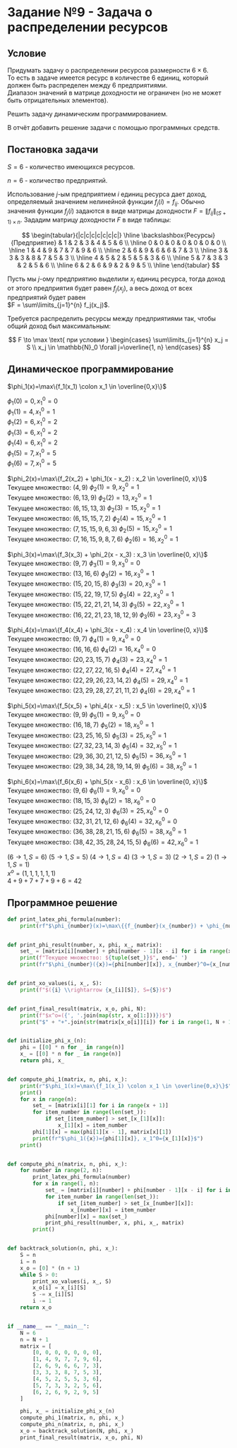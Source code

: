 # Задание №9 - Задача о распределении ресурсов

## Условие

Придумать задачу о распределении ресурсов размерности $6 \times 6$.  
То есть в задаче имеется ресурс в количестве 6 единиц, который должен быть распределен между 6 предприятиями.  
Диапазон значений в матрице доходности не ограничен (но не может быть отрицательных элементов).

Решить задачу динамическим программированием.

В отчёт добавить решение задачи с помощью программных средств.

## Постановка задачи

$S = 6$ - количество имеющихся ресурсов.

$n = 6$ - количество предприятий.

Использование $j$-ым предприятием $i$ единиц
ресурса дает доход, определяемый значением нелинейной функции $f_j(i) = f_{ij}$. Обычно значения функции $f_j(i)$ задаются в виде матрицы доходности $F = \|f_{ij}\|_{(S+1) \times n}$.
Зададим матрицу доходности $F$ в виде таблицы:

$$
\begin{tabular}{|c|c|c|c|c|c|c|}
    \hline
    \backslashbox{Ресурсы}{Предприятие} & 1 & 2 & 3  & 4 & 5  & 6  \\
    \hline
    0 & 0 & 0 & 0 & 0 & 0 & 0 \\ \hline
    1 & 4 & 9 & 7 & 7 & 9 & 6 \\ \hline
    2 & 6 & 9 & 6 & 6 & 7 & 3 \\ \hline
    3 & 3 & 3 & 8 & 7 & 5 & 3 \\ \hline
    4 & 5 & 2 & 5 & 5 & 3 & 6 \\ \hline
    5 & 7 & 3 & 3 & 2 & 5 & 6 \\ \hline
    6 & 2 & 6 & 9 & 2 & 9 & 5 \\ \hline
\end{tabular}
$$

Пусть мы $j$-ому предприятию выделили $x_j$ единиц ресурса, тогда доход от этого предприятия будет равен $f_j(x_j)$, а весь доход от всех предприятий будет равен  
$F = \sum\limits_{j=1}^{n} f_j(x_j)$.

Требуется распределить ресурсы между предприятиями так, чтобы общий доход был максимальным:

$$
F \to \max
\text{ при условии }
\begin{cases}
\sum\limits_{j=1}^{n} x_j = S \\
x_j \in \mathbb{N}_0 \forall j=\overline{1, n}
\end{cases}
$$

## Динамическое программирование

$\phi_1(x)=\max\{f_1(x_1) \colon x_1 \in \overline{0,x}\}$

$\phi_1(0)=0, x_1^0=0$  
$\phi_1(1)=4, x_1^0=1$  
$\phi_1(2)=6, x_1^0=2$  
$\phi_1(3)=6, x_1^0=2$  
$\phi_1(4)=6, x_1^0=2$  
$\phi_1(5)=7, x_1^0=5$  
$\phi_1(6)=7, x_1^0=5$

$\phi_2(x)=\max\{f_2(x_2) + \phi_1(x - x_2) : x_2 \in \overline{0, x}\}$  
Текущее множество: $(4, 9)$ $\phi_2(1)=9, x_2^0=1$  
Текущее множество: $(6, 13, 9)$ $\phi_2(2)=13, x_2^0=1$  
Текущее множество: $(6, 15, 13, 3)$ $\phi_2(3)=15, x_2^0=1$  
Текущее множество: $(6, 15, 15, 7, 2)$ $\phi_2(4)=15, x_2^0=1$  
Текущее множество: $(7, 15, 15, 9, 6, 3)$ $\phi_2(5)=15, x_2^0=1$  
Текущее множество: $(7, 16, 15, 9, 8, 7, 6)$ $\phi_2(6)=16, x_2^0=1$

$\phi_3(x)=\max\{f_3(x_3) + \phi_2(x - x_3) : x_3 \in \overline{0, x}\}$  
Текущее множество: $(9, 7)$ $\phi_3(1)=9, x_3^0=0$  
Текущее множество: $(13, 16, 6)$ $\phi_3(2)=16, x_3^0=1$  
Текущее множество: $(15, 20, 15, 8)$ $\phi_3(3)=20, x_3^0=1$  
Текущее множество: $(15, 22, 19, 17, 5)$ $\phi_3(4)=22, x_3^0=1$  
Текущее множество: $(15, 22, 21, 21, 14, 3)$ $\phi_3(5)=22, x_3^0=1$  
Текущее множество: $(16, 22, 21, 23, 18, 12, 9)$ $\phi_3(6)=23, x_3^0=3$

$\phi_4(x)=\max\{f_4(x_4) + \phi_3(x - x_4) : x_4 \in \overline{0, x}\}$  
Текущее множество: $(9, 7)$ $\phi_4(1)=9, x_4^0=0$  
Текущее множество: $(16, 16, 6)$ $\phi_4(2)=16, x_4^0=0$  
Текущее множество: $(20, 23, 15, 7)$ $\phi_4(3)=23, x_4^0=1$  
Текущее множество: $(22, 27, 22, 16, 5)$ $\phi_4(4)=27, x_4^0=1$  
Текущее множество: $(22, 29, 26, 23, 14, 2)$ $\phi_4(5)=29, x_4^0=1$  
Текущее множество: $(23, 29, 28, 27, 21, 11, 2)$ $\phi_4(6)=29, x_4^0=1$

$\phi_5(x)=\max\{f_5(x_5) + \phi_4(x - x_5) : x_5 \in \overline{0, x}\}$  
Текущее множество: $(9, 9)$ $\phi_5(1)=9, x_5^0=0$  
Текущее множество: $(16, 18, 7)$ $\phi_5(2)=18, x_5^0=1$  
Текущее множество: $(23, 25, 16, 5)$ $\phi_5(3)=25, x_5^0=1$  
Текущее множество: $(27, 32, 23, 14, 3)$ $\phi_5(4)=32, x_5^0=1$  
Текущее множество: $(29, 36, 30, 21, 12, 5)$ $\phi_5(5)=36, x_5^0=1$  
Текущее множество: $(29, 38, 34, 28, 19, 14, 9)$ $\phi_5(6)=38, x_5^0=1$

$\phi_6(x)=\max\{f_6(x_6) + \phi_5(x - x_6) : x_6 \in \overline{0, x}\}$  
Текущее множество: $(9, 6)$ $\phi_6(1)=9, x_6^0=0$  
Текущее множество: $(18, 15, 3)$ $\phi_6(2)=18, x_6^0=0$  
Текущее множество: $(25, 24, 12, 3)$ $\phi_6(3)=25, x_6^0=0$  
Текущее множество: $(32, 31, 21, 12, 6)$ $\phi_6(4)=32, x_6^0=0$  
Текущее множество: $(36, 38, 28, 21, 15, 6)$ $\phi_6(5)=38, x_6^0=1$  
Текущее множество: $(38, 42, 35, 28, 24, 15, 5)$ $\phi_6(6)=42, x_6^0=1$

$(6 \rightarrow 1, S=6)$
$(5 \rightarrow 1, S=5)$
$(4 \rightarrow 1, S=4)$
$(3 \rightarrow 1, S=3)$
$(2 \rightarrow 1, S=2)$
$(1 \rightarrow 1, S=1)$  
$x^o=(1, 1, 1, 1, 1, 1)$  
$4+9+7+7+9+6 = 42$

## Программное решение

```python
def print_latex_phi_formula(number):
    print(rf"$\phi_{number}(x)=\max\{{f_{number}(x_{number}) + \phi_{number - 1}(x - x_{number}) : x_{number} \in \overline{{0, x}}\}}$")


def print_phi_result(number, x, phi, x_, matrix):
    set_ = [matrix[i][number] + phi[number - 1][x - i] for i in range(x + 1)]
    print(f"Текущее множество: ${tuple(set_)}$", end=' ')
    print(fr"$\phi_{number}({x})={phi[number][x]}, x_{number}^0={x_[number][x]}$")


def print_xo_values(i, x_, S):
    print(f"$({i} \\rightarrow {x_[i][S]}, S={S})$")


def print_final_result(matrix, x_o, phi, N):
    print(f"$x^o=({', '.join(map(str, x_o[1:]))})$")
    print("$" + "+".join(str(matrix[x_o[i]][i]) for i in range(1, N + 1)) + f" = {phi[N][N]}$")


def initialize_phi_x_(n):
    phi = [[0] * n for _ in range(n)]
    x_ = [[0] * n for _ in range(n)]
    return phi, x_


def compute_phi_1(matrix, n, phi, x_):
    print(r"$\phi_1(x)=\max\{f_1(x_1) \colon x_1 \in \overline{0,x}\}$")
    print()
    for x in range(n):
        set_ = [matrix[i][1] for i in range(x + 1)]
        for item_number in range(len(set_)):
            if set_[item_number] > set_[x_[1][x]]:
                x_[1][x] = item_number
        phi[1][x] = max(phi[1][x - 1], matrix[x][1])
        print(fr"$\phi_1({x})={phi[1][x]}, x_1^0={x_[1][x]}$")
    print()


def compute_phi_n(matrix, n, phi, x_):
    for number in range(2, n):
        print_latex_phi_formula(number)
        for x in range(1, n):
            set_ = [matrix[i][number] + phi[number - 1][x - i] for i in range(x + 1)]
            for item_number in range(len(set_)):
                if set_[item_number] > set_[x_[number][x]]:
                    x_[number][x] = item_number
            phi[number][x] = max(set_)
            print_phi_result(number, x, phi, x_, matrix)
        print()


def backtrack_solution(n, phi, x_):
    S = n
    i = n
    x_o = [0] * (n + 1)
    while S > 0:
        print_xo_values(i, x_, S)
        x_o[i] = x_[i][S]
        S -= x_[i][S]
        i -= 1
    return x_o


if __name__ == "__main__":
    N = 6
    n = N + 1
    matrix = [
        [0, 0, 0, 0, 0, 0, 0],
        [1, 4, 9, 7, 7, 9, 6],
        [2, 6, 9, 6, 6, 7, 3],
        [3, 3, 3, 8, 7, 5, 3],
        [4, 5, 2, 5, 5, 3, 6],
        [5, 7, 3, 3, 2, 5, 6],
        [6, 2, 6, 9, 2, 9, 5]
    ]

    phi, x_ = initialize_phi_x_(n)
    compute_phi_1(matrix, n, phi, x_)
    compute_phi_n(matrix, n, phi, x_)
    x_o = backtrack_solution(N, phi, x_)
    print_final_result(matrix, x_o, phi, N)
```
